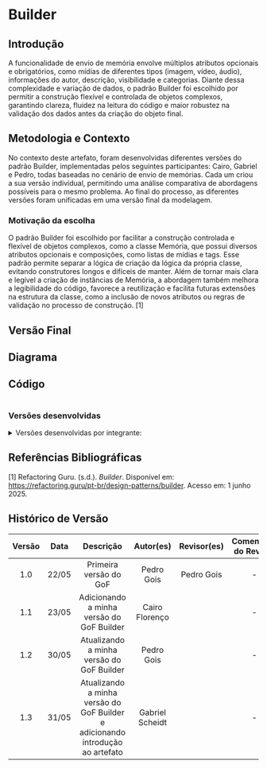 # Builder

## Introdução 

A funcionalidade de envio de memória envolve múltiplos atributos opcionais e obrigatórios, como mídias de diferentes tipos (imagem, vídeo, áudio), informações do autor, descrição, visibilidade e categorias. Diante dessa complexidade e variação de dados, o padrão Builder foi escolhido por permitir a construção flexível e controlada de objetos complexos, garantindo clareza, fluidez na leitura do código e maior robustez na validação dos dados antes da criação do objeto final.

## Metodologia e Contexto

No contexto deste artefato, foram desenvolvidas diferentes versões do padrão Builder, implementadas pelos seguintes participantes: Cairo, Gabriel e Pedro, todas baseadas no cenário de envio de memórias. Cada um criou a sua versão individual, permitindo uma análise comparativa de abordagens possíveis para o mesmo problema. Ao final do processo, as diferentes versões foram unificadas em uma versão final da modelagem. 

### Motivação da escolha

O padrão Builder foi escolhido por facilitar a construção controlada e flexível de objetos complexos, como a classe Memória, que possui diversos atributos opcionais e composições, como listas de mídias e tags. Esse padrão permite separar a lógica de criação da lógica da própria classe, evitando construtores longos e difíceis de manter. Além de tornar mais clara e legível a criação de instâncias de Memória, a abordagem também melhora a legibilidade do código, favorece a reutilização e facilita futuras extensões na estrutura da classe, como a inclusão de novos atributos ou regras de validação no processo de construção. [1]

## Versão Final

## Diagrama

## Código

```python
```

### Versões desenvolvidas

<details>
<summary>Versões desenvolvidas por integrante:</summary>

<details>
<summary>Versão do Pedro Gois:</summary>

#### Pedro
Classe MemoriaBuilder:
```python
from abc import ABC, abstractmethod
from datetime import datetime
from enum import Enum


# --- Supporting Enums and Media Classes ---

class Status(Enum):
    PENDENTE = "pendente"
    APROVADA = "aprovada"
    REJEITADA = "rejeitada"

class MidiaDigital(ABC):
    @abstractmethod
    def tipo(self):
        pass

class Imagem(MidiaDigital):
    def __init__(self, caminho_arquivo):
        self.caminho_arquivo = caminho_arquivo

    def tipo(self):
        return "Imagem"

class Video(MidiaDigital):
    def __init__(self, caminho_arquivo):
        self.caminho_arquivo = caminho_arquivo

    def tipo(self):
        return "Video"


# --- Produto Final ---

class Memoria:
    def __init__(self, descricao, midia, data_envio, status):
        self.descricao = descricao
        self.midia = midia
        self.data_envio = data_envio
        self.status = status

    def __str__(self):
        return f"Memória enviada em {self.data_envio}, status: {self.status.name}, descrição: {self.descricao}, mídia: {self.midia.tipo()}"


# --- Builder Abstrato ---

class MemoriaBuilder(ABC):
    @abstractmethod
    def setDescricao(self, descricao): pass

    @abstractmethod
    def setMidia(self, midia): pass

    @abstractmethod
    def build(self): pass


# --- Builder Concreto ---

class MemoriaPendenteBuilder(MemoriaBuilder):
    def __init__(self):
        self.descricao = None
        self.midia = None

    def setDescricao(self, descricao):
        self.descricao = descricao
        return self

    def setMidia(self, midia):
        self.midia = midia
        return self

    def build(self):
        return Memoria(
            descricao=self.descricao,
            midia=self.midia,
            data_envio=datetime.now(),
            status=Status.PENDENTE
        )


# --- Diretor (Opcional) ---

class DiretorEnvioMemoria:
    def __init__(self, builder: MemoriaBuilder):
        self.builder = builder

    def construirMemoria(self, descricao, midia):
        return self.builder.setDescricao(descricao).setMidia(midia).build()


# --- Exemplo de uso ---

# Estudante envia uma memória com imagem
builder = MemoriaPendenteBuilder()
diretor = DiretorEnvioMemoria(builder)

memoria = diretor.construirMemoria(
    descricao="Foto com amigos na faculdade",
    midia=Imagem("fotos/faculdade.jpg")
)

print(memoria)

```

</details>

<details>
<summary>Versão do Cairo Florenço:</summary>

#### Cairo

Builder de Memórias

```python
from datetime import datetime
from enum import Enum
from typing import Optional


class StatusMemoria(Enum):
    PENDENTE = "pendente"
    ACEITA = "aceita"
    RECUSADA = "recusada"


class Memoria:
    def __init__(
        self,
        imagem_url: str,
        titulo: str,
        descricao: str,
        data_memoria: datetime,
        data_envio: datetime,
        status: StatusMemoria,
        nome_autor: str,
        email_autor: str,
    ):
        self.imagem_url = imagem_url
        self.titulo = titulo
        self.descricao = descricao
        self.data_memoria = data_memoria
        self.data_envio = data_envio
        self.status = status
        self.nome_autor = nome_autor
        self.email_autor = email_autor

    def __repr__(self):
        return (
            f"<Memoria titulo={self.titulo!r} autor={self.nome_autor!r} "
            f"status={self.status.value!r} data_memoria={self.data_memoria.date()} "
            f"data_envio={self.data_envio.isoformat()}>"
        )


class MemoriaBuilder:
    def __init__(self):
        self._imagem_url: Optional[str] = None
        self._titulo: Optional[str] = None
        self._descricao: Optional[str] = None
        self._data_memoria: Optional[datetime] = None
        self._data_envio: Optional[datetime] = None
        self._status: Optional[StatusMemoria] = None
        self._nome_autor: Optional[str] = None
        self._email_autor: Optional[str] = None

    def with_imagem(self, imagem_url: str) -> "MemoriaBuilder":
        self._imagem_url = imagem_url
        return self

    def with_titulo(self, titulo: str) -> "MemoriaBuilder":
        self._titulo = titulo.strip()
        return self

    def with_descricao(self, descricao: str) -> "MemoriaBuilder":
        self._descricao = descricao.strip()
        return self

    def with_data_memoria(self, data_memoria: datetime) -> "MemoriaBuilder":
        self._data_memoria = data_memoria
        return self

    def with_data_envio(self, data_envio: Optional[datetime] = None) -> "MemoriaBuilder":
        self._data_envio = data_envio or datetime.utcnow()
        return self

    def with_status(self, status: StatusMemoria) -> "MemoriaBuilder":
        self._status = status
        return self

    def with_nome_autor(self, nome: str) -> "MemoriaBuilder":
        self._nome_autor = nome.strip()
        return self

    def with_email_autor(self, email: str) -> "MemoriaBuilder":
        self._email_autor = email.strip()
        return self

    def build(self) -> Memoria:
        return Memoria(
            imagem_url=self._imagem_url,
            titulo=self._titulo,
            descricao=self._descricao,
            data_memoria=self._data_memoria,
            data_envio=self._data_envio,
            status=self._status,
            nome_autor=self._nome_autor,
            email_autor=self._email_autor,
        )
```

</details>

<details>
<summary>Versão do Gabriel :</summary>

#### Gabriel

```python
from abc import ABC, abstractmethod
from datetime import datetime
from enum import Enum
from typing import List, Optional


# ---------------- Enums e Mídias ----------------

class StatusMemoria(Enum):
    PENDENTE = "pendente"
    ACEITA = "aceita"
    RECUSADA = "recusada"

class TipoMidia(Enum):
    IMAGEM = "imagem"
    VIDEO = "vídeo"
    AUDIO = "áudio"

class Visibilidade(Enum):
    PUBLICO = "público"
    PRIVADO = "privado"
    SOMENTE_FGA = "somente_fga"

class Midia:
    def __init__(self, tipo: TipoMidia, caminho: str):
        if not caminho.startswith("http"):
            raise ValueError("A mídia precisa ter um caminho válido (http).")
        self.tipo = tipo
        self.caminho = caminho

    def __repr__(self):
        return f"{self.tipo.value}({self.caminho})"


# ---------------- Produto Final ----------------

class Memoria:
    def __init__(
        self,
        titulo: str,
        descricao: str,
        midias: List[Midia],
        nome_autor: str,
        email_autor: str,
        data_criacao: datetime,
        status: StatusMemoria,
        visibilidade: Visibilidade,
        categorias: List[str]
    ):
        self.titulo = titulo
        self.descricao = descricao
        self.midias = midias
        self.nome_autor = nome_autor
        self.email_autor = email_autor
        self.data_criacao = data_criacao
        self.status = status
        self.visibilidade = visibilidade
        self.categorias = categorias

    def __repr__(self):
        return f"<Memoria {self.titulo!r} de {self.nome_autor}, mídias={len(self.midias)}, status={self.status.value}>"


# ---------------- Builder ----------------

class MemoriaBuilder:
    def __init__(self):
        self._titulo: Optional[str] = None
        self._descricao: Optional[str] = None
        self._midias: List[Midia] = []
        self._nome_autor: Optional[str] = None
        self._email_autor: Optional[str] = None
        self._data_criacao: datetime = datetime.utcnow()
        self._status: StatusMemoria = StatusMemoria.PENDENTE
        self._visibilidade: Visibilidade = Visibilidade.PUBLICO
        self._categorias: List[str] = []

    def com_titulo(self, titulo: str):
        self._titulo = titulo.strip()
        return self

    def com_descricao(self, descricao: str):
        self._descricao = descricao.strip()
        return self

    def adicionar_midia(self, tipo: TipoMidia, caminho: str):
        self._midias.append(Midia(tipo, caminho))
        return self

    def com_autor(self, nome: str, email: str):
        self._nome_autor = nome.strip()
        self._email_autor = email.strip()
        return self

    def com_visibilidade(self, visibilidade: Visibilidade):
        self._visibilidade = visibilidade
        return self

    def com_categorias(self, categorias: List[str]):
        self._categorias = [c.lower().strip() for c in categorias]
        return self

    def com_status_manual(self, status: StatusMemoria):
        self._status = status
        return self

    def build(self):
        if not self._titulo or not self._descricao or not self._midias:
            raise ValueError("Memória deve ter título, descrição e ao menos uma mídia.")
        return Memoria(
            titulo=self._titulo,
            descricao=self._descricao,
            midias=self._midias,
            nome_autor=self._nome_autor,
            email_autor=self._email_autor,
            data_criacao=self._data_criacao,
            status=self._status,
            visibilidade=self._visibilidade,
            categorias=self._categorias,
        )


# ---------------- Diretor ----------------

class DiretorMemoria:
    def __init__(self, builder: MemoriaBuilder):
        self._builder = builder

    def memoria_basica_com_imagem(self, titulo, descricao, autor, email, url_imagem):
        return (
            self._builder
            .com_titulo(titulo)
            .com_descricao(descricao)
            .com_autor(autor, email)
            .adicionar_midia(TipoMidia.IMAGEM, url_imagem)
            .build()
        )

```

</details>

</details>




## Referências Bibliográficas

[1] Refactoring Guru. (s.d.). *Builder*. Disponível em: https://refactoring.guru/pt-br/design-patterns/builder. Acesso em: 1 junho 2025.


## Histórico de Versão

| Versão | Data | Descrição | Autor(es) | Revisor(es) | Comentário do Revisor |
| :-: | :-: | :-: | :-: | :-: | :-: |
| 1.0 | 22/05 | Primeira versão do GoF | Pedro Gois | Pedro Gois | - |
| 1.1 | 23/05 | Adicionando a minha versão do GoF Builder | Cairo Florenço | | - |
| 1.2 | 30/05 | Atualizando a minha versão do GoF Builder | Pedro Gois | | - |
| 1.3 | 31/05 | Atualizando a minha versão do GoF Builder e adicionando introdução ao artefato| Gabriel Scheidt | | - |